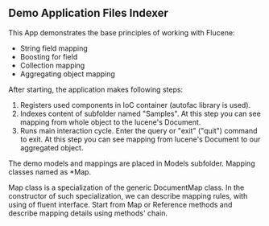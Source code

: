 ## ﻿Demo Application Files Indexer

This App demonstrates the base principles of working with Flucene:
* String field mapping
* Boosting for field
* Collection mapping
* Aggregating object mapping

After starting, the application makes following steps:
1. Registers used components in IoC container (autofac library is used).
2. Indexes content of subfolder named "Samples". At this step you can
   see mapping from whole object to the lucene's Document.
3. Runs main interaction cycle. Enter the query or "exit" ("quit") command
   to exit. At this step you can see mapping from lucene's Document to our
   aggregated object.

The demo models and mappings are placed in Models subfolder. Mapping
classes named as *Map.

Map class is a specialization of the generic DocumentMap class. In the
constructor of such specialization, we can describe mapping rules, with
using of fluent interface. Start from Map or Reference methods and describe
mapping details using methods' chain.
